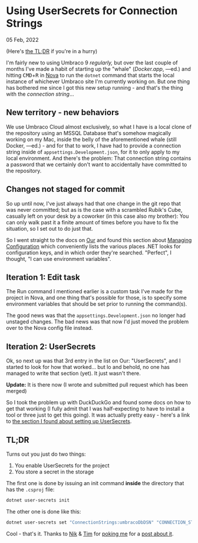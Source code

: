 Using UserSecrets for Connection Strings
=========================================

<time data-slug="secrets" datetime="2022-02-05T00:10:49">05 Feb, 2022</time>

(Here's [the TL;DR](#tldr) if you're in a hurry)

I'm fairly new to using Umbraco 9 _regularly,_ but over the last couple of months
I've made a habit of starting up the "whale" (_Docker.app_, —ed.) and hitting
<kbd>CMD</kbd>+<kbd>R</kbd> in [Nova][] to run the `dotnet` command that starts
the local instance of whichever Umbraco site I'm currently working on. But one
thing has bothered me since I got this new setup running - and that's the thing
with the _connection string_...

New territory - new behaviors
-----------------------------

We use Umbraco Cloud almost exclusively, so what I have is a local clone of the
repository using an MSSQL Database that's somehow magically working on my Mac,
inside the belly of the aforementioned whale (still Docker, —ed.) - and for that
to work, I have had to provide a connection string inside of `appsettings.Development.json`,
for it to only apply to my local environment. And there's the problem: That
connection string contains a password that we certainly don't want to accidentally
have committed to the repository.


Changes not staged for commit
-----------------------------

So up until now, I've just always had that one change in the git repo that was
never committed; but as is the case with a scrambled Rubik's Cube, casually left
on your desk by a coworker (in this case also my brother): You can only walk past
it a finite amount of times before you have to fix the situation, so I set out
to do just that.

So I went straight to the docs on [Our][] and found this section about
[Managing Configuration][MANCFG] which conveniently lists the various places .NET
looks for configuration keys, and in which order they're searched. "Perfect", I
thought, "I can use environment variables".

Iteration 1: Edit task
----------------------

The Run command I mentioned earlier is a custom task I've made for the project in
Nova, and one thing that's possible for those, is to specify some environment
variables that should be set prior to running the command(s).

The good news was that the `appsettings.Development.json` no longer had unstaged
changes. The bad news was that now I'd just moved the problem over to the Nova
config file instead.

Iteration 2: UserSecrets
-------------------------

Ok, so next up was that 3rd entry in the list on Our: "UserSecrets", and I started
to look for how that worked... but lo and behold, no one has managed to write
that section (yet). It just wasn't there.

<div class="note"><strong>Update:</strong> It is there now (I wrote and submitted pull request which has been merged)</div>

So I took the problem up with DuckDuckGo and found some docs on how to get
that working (I fully admit that I was half-expecting to have to install a tool
or three just to get this going). It was actually pretty easy - here's a link to
[the section I found about setting up UserSecrets][SECR].

TL;DR
-----

Turns out you just do two things:

1. You enable UserSecrets for the project
2. You store a secret in the storage

The first one is done by issuing an init command **inside** the directory that has
the `.csproj` file:

```bash
dotnet user-secrets init
```

The other one is done like this:

```bash
dotnet user-secrets set "ConnectionStrings:umbracoDbDSN" "CONNECTION_STRING_IN_HERE"
```

Cool - that's it. Thanks to [Nik][] & [Tim][] for [poking me][POKE] for a [post about it][POST].

[Nova]: https://nova.app
[Our]: https://our.umbraco.com
[MANCFG]: https://our.umbraco.com/documentation/Reference/V9-Config/#managing-configuration
[SECR]: https://docs.microsoft.com/en-us/aspnet/core/security/app-secrets?view=aspnetcore-6.0&tabs=windows#enable-secret-storage
[Nik]: https://twitter.com/HotChilliCode
[Tim]: https://twitter.com/attack_monkey
[POKE]: https://twitter.com/attack_monkey/status/1489591448815218696
[POST]: https://twitter.com/HotChilliCode/status/1489587847455727618
